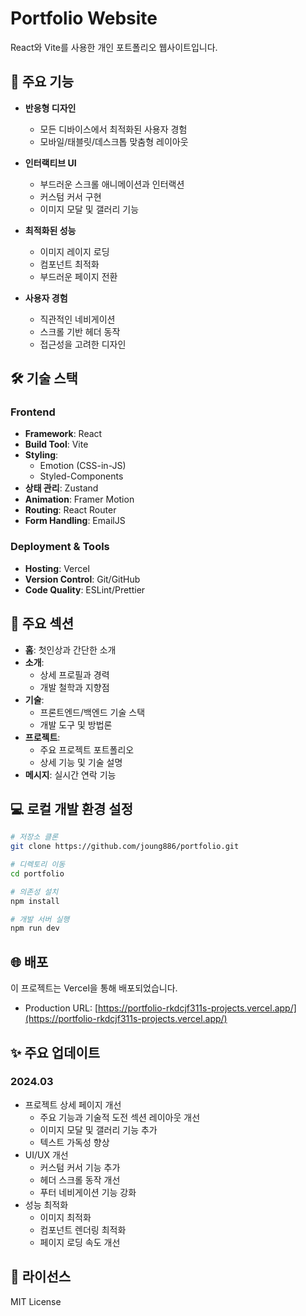 # Portfolio Website

React와 Vite를 사용한 개인 포트폴리오 웹사이트입니다.

## 🌟 주요 기능

- **반응형 디자인**
  - 모든 디바이스에서 최적화된 사용자 경험
  - 모바일/태블릿/데스크톱 맞춤형 레이아웃
- **인터랙티브 UI**
  - 부드러운 스크롤 애니메이션과 인터랙션
  - 커스텀 커서 구현
  - 이미지 모달 및 갤러리 기능
- **최적화된 성능**

  - 이미지 레이지 로딩
  - 컴포넌트 최적화
  - 부드러운 페이지 전환

- **사용자 경험**
  - 직관적인 네비게이션
  - 스크롤 기반 헤더 동작
  - 접근성을 고려한 디자인

## 🛠 기술 스택

### Frontend

- **Framework**: React
- **Build Tool**: Vite
- **Styling**:
  - Emotion (CSS-in-JS)
  - Styled-Components
- **상태 관리**: Zustand
- **Animation**: Framer Motion
- **Routing**: React Router
- **Form Handling**: EmailJS

### Deployment & Tools

- **Hosting**: Vercel
- **Version Control**: Git/GitHub
- **Code Quality**: ESLint/Prettier

## 🚀 주요 섹션

- **홈**: 첫인상과 간단한 소개
- **소개**:
  - 상세 프로필과 경력
  - 개발 철학과 지향점
- **기술**:
  - 프론트엔드/백엔드 기술 스택
  - 개발 도구 및 방법론
- **프로젝트**:
  - 주요 프로젝트 포트폴리오
  - 상세 기능 및 기술 설명
- **메시지**: 실시간 연락 기능

## 💻 로컬 개발 환경 설정

```bash
# 저장소 클론
git clone https://github.com/joung886/portfolio.git

# 디렉토리 이동
cd portfolio

# 의존성 설치
npm install

# 개발 서버 실행
npm run dev
```

## 🌐 배포

이 프로젝트는 Vercel을 통해 배포되었습니다.

- Production URL: [https://portfolio-rkdcjf311s-projects.vercel.app/](https://portfolio-rkdcjf311s-projects.vercel.app/)

## ✨ 주요 업데이트

### 2024.03

- 프로젝트 상세 페이지 개선
  - 주요 기능과 기술적 도전 섹션 레이아웃 개선
  - 이미지 모달 및 갤러리 기능 추가
  - 텍스트 가독성 향상
- UI/UX 개선
  - 커스텀 커서 기능 추가
  - 헤더 스크롤 동작 개선
  - 푸터 네비게이션 기능 강화
- 성능 최적화
  - 이미지 최적화
  - 컴포넌트 렌더링 최적화
  - 페이지 로딩 속도 개선

## 📝 라이선스

MIT License
